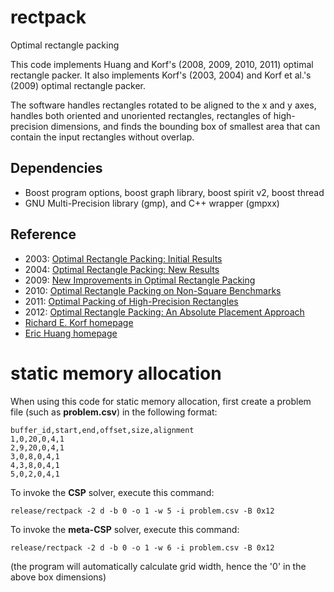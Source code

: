 rectpack
========

Optimal rectangle packing

This code implements Huang and Korf's (2008, 2009, 2010, 2011) optimal rectangle packer. It also implements Korf's (2003, 2004) and Korf et al.'s (2009) optimal rectangle packer.

The software handles rectangles rotated to be aligned to the x and y axes, handles both oriented and unoriented rectangles, rectangles of high-precision dimensions, and finds the bounding box of smallest area that can contain the input rectangles without overlap.

Dependencies
------------

* Boost program options, boost graph library, boost spirit v2, boost thread
* GNU Multi-Precision library (gmp), and C++ wrapper (gmpxx)

Reference
---------

* 2003: [Optimal Rectangle Packing: Initial Results](http://www.aaai.org/Papers/ICAPS/2003/ICAPS03-029.pdf)
* 2004: [Optimal Rectangle Packing: New Results](http://www.aaai.org/Papers/ICAPS/2004/ICAPS04-019.pdf)
* 2009: [New Improvements in Optimal Rectangle Packing](http://ijcai.org/papers09/Papers/IJCAI09-092.pdf)
* 2010: [Optimal Rectangle Packing on Non-Square Benchmarks](http://www.aaai.org/ocs/index.php/AAAI/AAAI10/paper/view/1678/1933)
* 2011: [Optimal Packing of High-Precision Rectangles](http://www.aaai.org/ocs/index.php/AAAI/AAAI11/paper/view/3581/3820)
* 2012: [Optimal Rectangle Packing: An Absolute Placement Approach](http://www.jair.org/media/3735/live-3735-6794-jair.pdf)
* [Richard E. Korf homepage](http://www.cs.ucla.edu/~korf/)
* [Eric Huang homepage](http://www.erichuang.net/)

static memory allocation
========================

When using this code for static memory allocation, first create a problem file (such as **problem.csv**) in the following format:

```
buffer_id,start,end,offset,size,alignment
1,0,20,0,4,1
2,9,20,0,4,1
3,0,8,0,4,1
4,3,8,0,4,1
5,0,2,0,4,1
```

To invoke the **CSP** solver, execute this command:

```
release/rectpack -2 d -b 0 -o 1 -w 5 -i problem.csv -B 0x12
```

To invoke the **meta-CSP** solver, execute this command:

```
release/rectpack -2 d -b 0 -o 1 -w 6 -i problem.csv -B 0x12
```

(the program will automatically calculate grid width, hence the '0' in the above box dimensions)
